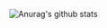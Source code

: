 ![Anurag's github stats](https://github-readme-stats.vercel.app/api?username=Caffreyfans&show_icons=true&theme=radical)

